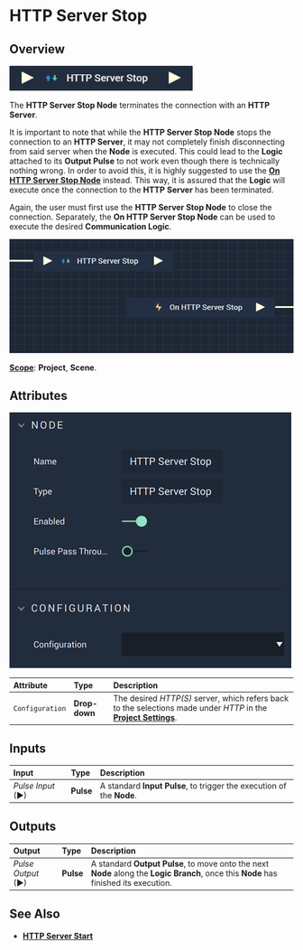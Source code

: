 # HTTP Server Stop

## Overview

![The HTTP Server Stop Node.](../../../.gitbook/assets/httpserverstopupdatedimage.png)

The **HTTP Server Stop Node** terminates the connection with an **HTTP Server**.

It is important to note that while the **HTTP Server Stop Node** stops the connection to an **HTTP Server**, it may not completely finish disconnecting from said server when the **Node** is executed. This could lead to the **Logic** attached to its **Output Pulse** to not work even though there is technically nothing wrong. In order to avoid this, it is highly suggested to use the [**On HTTP Server Stop Node**](events/onhttpserverstop.md) instead. This way, it is assured that the **Logic** will execute once the connection to the **HTTP** **Server** has been terminated.

Again, the user must first use the **HTTP Server Stop Node** to close the connection. Separately, the **On HTTP Server Stop Node** can be used to execute the desired **Communication Logic**. 

![HTTP Server Stop and On HTTP Server Stop Configuration.](../../../.gitbook/assets/httpstopvsonhttpstop.png)

[**Scope**](../overview.md#scopes): **Project**, **Scene**.

## Attributes

![The HTTP Server Stop Node Attributes.](../../../.gitbook/assets/httpserverstopattributes.png)

| Attribute | Type | Description |
| :--- | :--- | :--- |
| `Configuration` | **Drop-down** | The desired _HTTP(S)_ server, which refers back to the selections made under *HTTP* in the [**Project Settings**](../../../modules/project-settings/http.md). |

## Inputs

| Input | Type | Description |
| :--- | :--- | :--- |
| _Pulse Input_ \(►\) | **Pulse** | A standard **Input Pulse**, to trigger the execution of the **Node**. |

## Outputs

| Output | Type | Description |
| :--- | :--- | :--- |
| _Pulse Output_ \(►\) | **Pulse** | A standard **Output Pulse**, to move onto the next **Node** along the **Logic Branch**, once this **Node** has finished its execution. |

## See Also

* [**HTTP Server Start**](httpserverstart.md)

